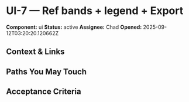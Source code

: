 # UI-7 — Ref bands + legend + Export

**Component:** ui
**Status:** active
**Assignee:** Chad
**Opened:** 2025-09-12T03:20:20.120662Z

## Context & Links

## Paths You May Touch

## Acceptance Criteria
